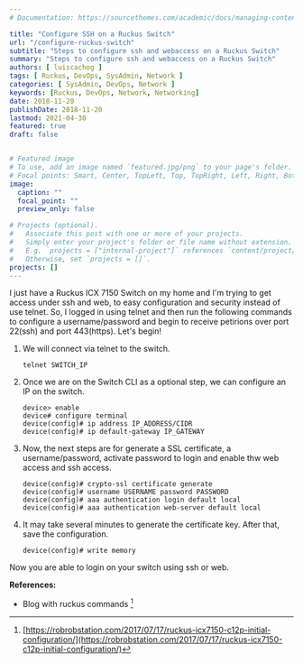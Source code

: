 ```yaml
---
# Documentation: https://sourcethemes.com/academic/docs/managing-content/

title: "Configure SSH on a Ruckus Switch"
url: "/configure-ruckus-switch"
subtitle: "Steps to configure ssh and webaccess on a Ruckus Switch"
summary: "Steps to configure ssh and webaccess on a Ruckus Switch"
authors: [ luiscachog ]
tags: [ Ruckus, DevOps, SysAdmin, Network ]
categories: [ SysAdmin, DevOps, Network ]
keywords: [Ruckus, DevOps, Network, Networking]
date: 2018-11-20
publishDate: 2018-11-20
lastmod: 2021-04-30
featured: true
draft: false


# Featured image
# To use, add an image named `featured.jpg/png` to your page's folder.
# Focal points: Smart, Center, TopLeft, Top, TopRight, Left, Right, BottomLeft, Bottom, BottomRight.
image:
  caption: ""
  focal_point: ""
  preview_only: false

# Projects (optional).
#   Associate this post with one or more of your projects.
#   Simply enter your project's folder or file name without extension.
#   E.g. `projects = ["internal-project"]` references `content/project/deep-learning/index.md`.
#   Otherwise, set `projects = []`.
projects: []
---
```


I just have a Ruckus ICX 7150 Switch on my home and I'm trying to get access under ssh and web, to easy configuration and security instead of use telnet.
So, I logged in using telnet and then run the following commands to configure a username/password and begin to receive petirions over port 22(ssh) and port 443(https).
Let's begin!

1. We will connect via telnet to the switch.

    ```shell
    telnet SWITCH_IP
    ```

1. Once we are on the Switch CLI as a optional step, we can configure an IP on the switch.

    ```shell
    device> enable
    device# configure terminal
    device(config)# ip address IP_ADDRESS/CIDR
    device(config)# ip default-gateway IP_GATEWAY
    ```

1. Now, the next steps are for generate a SSL certificate, a username/password, activate password to login and enable thw web access and ssh access.

    ```shell
    device(config)# crypto-ssl certificate generate
    device(config)# username USERNAME password PASSWORD
    device(config)# aaa authentication login default local
    device(config)# aaa authentication web-server default local
    ```

1. It may take several minutes to generate the certificate key. After that, save the configuration.

    ```shell
    device(config)# write memory
    ```

Now you are able to login on your switch using ssh or web.

**References:**

- Blog with ruckus commands [^1]

[^1]: [https://robrobstation.com/2017/07/17/ruckus-icx7150-c12p-initial-configuration/](https://robrobstation.com/2017/07/17/ruckus-icx7150-c12p-initial-configuration/)
